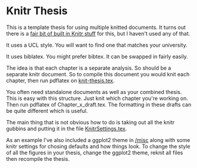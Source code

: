 Knitr Thesis
===========


This is a template thesis for using multiple knitted documents.
It turns out there is a [fair bit of built in Knitr stuff](http://yihui.name/knitr/demo/child/) for this, but I haven't used any of that.

It uses a UCL style.
You will want to find one that matches your university.

It uses biblatex. 
You might prefer bibtex. 
It can be swapped in fairly easily.

The idea is that each chapter is a separate analysis.
So should be a separate knitr document.
So to compile this document you would knit each chapter, then run pdflatex on [knit-thesis.tex](knit-thesis.tex).

You often need standalone documents as well as your combined thesis.
This is easy with this structure.
Just knit which chapter you're working on.
Then run pdflatex of Chapter_x_draft.tex.
The formatting in these drafts can be quite different which is useful.

The main thing that is not obvious how to do is taking out all the knitr gubbins and putting it in the file  [KnitrSettings.tex](KnitrSettings.tex).

As an example I've also included a ggplot2 theme in [/misc](/misc) along with some knitr settings for chosing defaults and how things look.
To change the style of all the figures in your thesis, change the ggplot2 theme, reknit all files then recompile the thesis.


